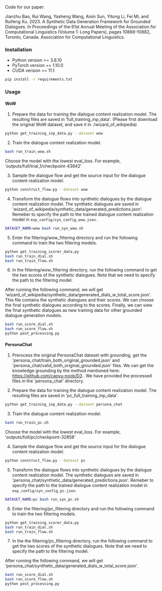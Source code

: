Code for our paper:

Jianzhu Bao, Rui Wang, Yasheng Wang, Aixin Sun, Yitong Li, Fei Mi, and Ruifeng Xu. 2023. A Synthetic Data Generation Framework for Grounded Dialogues. In Proceedings of the 61st Annual Meeting of the Association for Computational Linguistics (Volume 1: Long Papers), pages 10866–10882, Toronto, Canada. Association for Computational Linguistics.

### Installation
* Python version >= 3.8.10
* PyTorch version == 1.10.0
* CUDA version == 11.1

```sh
pip install -r requirements.txt
```

### Usage

#### WoW

1. Prepare the data for training the dialogue content realization model. The resulting files are saved in 'full_training_inp_data'. (Please first download the original WoW dataset, and save it in ./wizard_of_wikipedia)

```sh
python get_training_inp_data.py --dataset wow
```

2. Train the dialogue content realization model.

```sh
bash run_train_wow.sh
```

Choose the model with the lowest eval_loss. For example, 'outputs/full/trial_1/checkpoint-43842'

3. Sample the dialogue flow and get the source input for the dialogue content realization model.

```sh
python construct_flow.py --dataset wow
```

4. Transform the dialogue flows into synthetic dialogues by the dialogue content realization model. The synthetic dialogues are saved in 'wizard_of_wikipedia/synthetic_data/generated_predictions.json'. Remeber to specify the path to the trained dialogue content realization model in `exp_config/syn_config_wow.json`.

```sh
DATASET_NAME=wow bash run_syn_wow.sh
```

5. Enter the filtering/wow_filtering directory and run the following command to train the two filtering models.

```sh
python get_training_scorer_data.py
bash run_train_dial.sh
bash run_train_flow.sh
```

6. In the filtering/wow_filtering directory, run the following command to get the two scores of the synthetic dialogues. Note that we need to specify the path to the filtering model. 

After running the following command, we will get 'wizard_of_wikipedia/synthetic_data/generated_dials_w_total_score.json'. This file contains the synthetic dialogues and their scores. We can choose the final synthetic dialogues according to the scores. Finally, we can view the final synthetic dialogues as new training data for other grounded dialogue generation models.

```sh
bash run_score_dial.sh
bash run_score_flow.sh
python post_processing.py
```


#### PersonaChat

1. Prerocess the original PersonaChat dataset with grounding, get the 'persona_chat/train_both_original_grounded.json' and 'persona_chat/valid_both_original_grounded.json' files. We can get the knowledge grounding by the method mentioned here: https://github.com/caoyu-noob/D3 . We have provided the processed files in the 'persona_chat' directory.

2. Prepare the data for training the dialogue content realization model. The resulting files are saved in 'pc_full_training_inp_data'.
    
```sh
python get_training_inp_data.py --dataset persona_chat
```

3. Train the dialogue content realization model.

```sh
bash run_train_pc.sh
```

Choose the model with the lowest eval_loss. For example, 'outputs/full/pc/checkpoint-32858'

4. Sample the dialogue flow and get the source input for the dialogue content realization model.

```sh
python construct_flow.py --dataset pc
```

5. Transform the dialogue flows into synthetic dialogues by the dialogue content realization model. The synthetic dialogues are saved in 'persona_chat/synthetic_data/generated_predictions.json'. Remeber to specify the path to the trained dialogue content realization model in `exp_config/syn_config_pc.json`.

```sh
DATASET_NAME=pc bash run_syn_pc.sh
```

6. Enter the filtering/pc_filtering directory and run the following command to train the two filtering models.

```sh
python get_training_scorer_data.py
bash run_train_dial.sh
bash run_train_flow.sh
```

7. In the the filtering/pc_filtering directory, run the following command to get the two scores of the synthetic dialogues. Note that we need to specify the path to the filtering model. 

After running the following command, we will get 'persona_chat/synthetic_data/generated_dials_w_total_score.json'.

```sh
bash run_score_dial.sh
bash run_score_flow.sh
python post_processing.py
```





